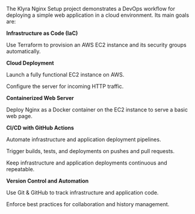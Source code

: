 The Klyra Nginx Setup project demonstrates a DevOps workflow for deploying a simple web application in a cloud environment. Its main goals are:

**Infrastructure as Code (IaC)**

Use Terraform to provision an AWS EC2 instance and its security groups automatically.

**Cloud Deployment**

Launch a fully functional EC2 instance on AWS.

Configure the server for incoming HTTP traffic.

**Containerized Web Server**

Deploy Nginx as a Docker container on the EC2 instance to serve a basic web page.

**CI/CD with GitHub Actions**

Automate infrastructure and application deployment pipelines.

Trigger builds, tests, and deployments on pushes and pull requests.

Keep infrastructure and application deployments continuous and repeatable.

**Version Control and Automation**

Use Git & GitHub to track infrastructure and application code.

Enforce best practices for collaboration and history management.
